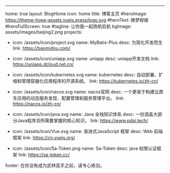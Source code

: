 ---
home: true
layout: BlogHome
icon: home
title: 博客主页
#heroImage: https://theme-hope-assets.vuejs.press/logo.svg
#heroText: 微梦蜉蝣
#heroFullScreen: true
#tagline: 让你我一起扬帆启航
bgImage: assets/images/beijing2.png
projects:
  - icon: /assets/icon/project.svg
    name: MyBatis-Plus
    desc: 为简化开发而生
    link: https://baomidou.com/

  - icon: /assets/icon/uniapp.svg
    name: uniapp
    desc: uniapp开发文档
    link: https://uniapp.dcloud.net.cn/

  - icon: /assets/icon/kubernetes.svg
    name: kubernetes
    desc: 自动部署、扩缩和管理容器化应用程序的开源系统。
    link: https://kubernetes.io/zh-cn/

  - icon: /assets/icon/nacos.svg
    name: nacos官网
    desc: 一个更易于构建云原生应用的动态服务发现、配置管理和服务管理平台。
    link: https://nacos.io/zh-cn/

  - icon: /assets/icon/java.svg
    name: Java 全栈知识体系
    desc: 一份涵盖大部分Java程序员所需要掌握的核心知识。
    link: https://www.pdai.tech/

  - icon: /assets/icon/Vue.svg
    name: 渐进式JavaScript 框架
    desc: Web 前端框架
    link: https://cn.vuejs.org/

  - icon: /assets/icon/Sa-Token.png
    name: Sa-Token
    desc: java 权限认证框架
    link: https://sa-token.cc/

footer: 在你没有成为武林高手之前，请专心练剑。

